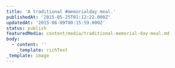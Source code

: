 ```yaml
---
title: 'A traditional #memorialday meal.'
publishedAt: '2015-05-25T01:12:22.000Z'
updatedAt: '2015-06-09T00:15:59.000Z'
status: publish
featuredMedia: content/media/traditional-memorial-day-meal.md
body:
  - content: ''
    _template: richText
_template: image
---
```


